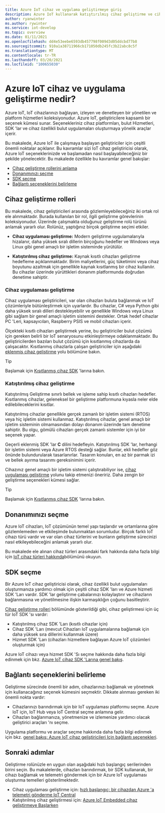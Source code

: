 ```yaml
---
title: Azure IoT cihaz ve uygulama geliştirmeye giriş
description: Azure IoT kullanarak katıştırılmış cihaz geliştirme ve cihaz özellikli bulut uygulamaları oluşturma hakkında bilgi edinin.
author: ryanwinter
ms.author: rywinter
ms.service: iot-develop
ms.topic: overview
ms.date: 01/11/2021
ms.openlocfilehash: dd4e53eebe6593db457798f009d3d05ddcbd77b8
ms.sourcegitcommit: 910a1a38711966cb171050db245fc3b22abc8c5f
ms.translationtype: MT
ms.contentlocale: tr-TR
ms.lasthandoff: 03/20/2021
ms.locfileid: "100655030"
---
```

# <a name="what-is-azure-iot-device-and-application-development"></a>Azure IoT cihaz ve uygulama geliştirme nedir?

Azure IoT, IoT cihazlarınızı bağlayan, izleyen ve denetleyen bir yönetilen ve platform hizmetleri koleksiyonudur. Azure IoT, geliştiricilere kapsamlı bir seçenek kümesi sunar. Seçenekleriniz cihaz platformları, bulut Hizmetleri, SDK 'lar ve cihaz özellikli bulut uygulamaları oluşturmaya yönelik araçlar içerir.

Bu makalede, Azure IoT ile çalışmaya başlayan geliştiriciler için çeşitli önemli noktalar açıklanır. Bu kavramlar sizi IoT cihaz geliştiricisi olarak, Azure IoT seçeneklerinizde ve başlamadan nasıl başlayabileceğiniz bir şekilde yönelecektir. Bu makalede özellikle bu kavramlar genel bakışlar:
- [Cihaz geliştirme rollerini anlama](#device-development-roles)
- [Donanımınızı seçme](#choosing-your-hardware)
- [SDK seçme](#choosing-an-sdk)
- [Bağlantı seçeneklerini belirleme](#selecting-connection-options)

## <a name="device-development-roles"></a>Cihaz geliştirme rolleri
Bu makalede, cihaz geliştiricileri arasında gözlemleyebileceğiniz iki ortak rol ele alınmaktadır. Burada kullanılan bir rol, ilgili geliştirme görevlerinin koleksiyonudur. Üzerinde çalışmakta olduğunuz geliştirme rolü türünü anlamak yararlı olur. Rolünüz, yaptığınız birçok geliştirme seçimi etkiler.

* **Cihaz uygulaması geliştirme:** Modern geliştirme uygulamalarıyla hizalanır, daha yüksek sıralı dillerin birçoğunu hedefler ve Windows veya Linux gibi genel amaçlı bir işletim sisteminde yürütülür.

* **Katıştırılmış cihaz geliştirme:** Kaynak kısıtlı cihazları geliştirme hedefleme açıklanmaktadır. Birim maliyetlerini, güç tüketimini veya cihaz boyutunu azaltmak için genellikle kaynak kısıtlanmış bir cihaz kullanılır. Bu cihazlar üzerinde yürüttikleri donanım platformunda doğrudan denetime sahiptir.

### <a name="device-application-development"></a>Cihaz uygulaması geliştirme
Cihaz uygulaması geliştiricileri, var olan cihazları buluta bağlanmak ve IoT çözümleriyle bütünleştirmek için uyarlardır. Bu cihazlar, C# veya Python gibi daha yüksek sıralı dilleri destekleyebilir ve genellikle Windows veya Linux gibi sağlam bir genel amaçlı işletim sistemini destekler. Ortak hedef cihazlar PC 'Leri, kapsayıcıları, Raspberry PSIS ve mobil cihazları içerir. 

Ölçekteki kısıtlı cihazları geliştirmek yerine, bu geliştiriciler bulut çözümü için gereken belirli bir IoT senaryosunu etkinleştirmeye odaklanmaktadır. Bu geliştiricilerden bazıları bulut çözümü için kısıtlanmış cihazlarda da çalışacaktır. Kısıtlanmış cihazlarla çalışan geliştiriciler için aşağıdaki [eklenmiş cihaz geliştirme](#embedded-device-development) yolu bölümüne bakın.

> [!TIP]
> Başlamak için [Kısıtlanmış cihaz SDK](about-iot-sdks.md#unconstrained-device-sdks) 'larına bakın.

### <a name="embedded-device-development"></a>Katıştırılmış cihaz geliştirme
Katıştırılmış Geliştirme sınırlı bellek ve işleme sahip kısıtlı cihazları hedefler. Kısıtlanmış cihazlar, geleneksel bir geliştirme platformuna kıyasla neler elde edilebileceklerini kısıtlar.

Katıştırılmış cihazlar genellikle gerçek zamanlı bir işletim sistemi (RTOS) veya hiç işletim sistemi kullanmaz. Katıştırılmış cihazlar, genel amaçlı bir işletim sisteminin olmamasından dolayı donanım üzerinde tam denetime sahiptir. Bu olgu, gömülü cihazları gerçek zamanlı sistemler için iyi bir seçenek yapar.

Geçerli eklenmiş SDK 'lar **C** dilini hedefleyin. Katıştırılmış SDK 'lar, herhangi bir işletim sistemi veya Azure RTOS desteği sağlar. Bunlar, ekli hedefler göz önünde bulundurularak tasarlanırlar. Tasarım konuları, en az bir parmak izi ve bellek ayırma tasarımı gereksinimini içerir.

Cihazınız genel amaçlı bir işletim sistemi çalıştırabiliyor ise, [cihaz uygulaması geliştirme](#device-application-development) yolunu takip etmenizi öneririz. Daha zengin bir geliştirme seçenekleri kümesi sağlar.

> [!TIP]
> Başlamak için [Kısıtlanmış cihaz SDK](about-iot-sdks.md#constrained-device-sdks) 'larına bakın.

## <a name="choosing-your-hardware"></a>Donanımınızı seçme
Azure IoT cihazları, IoT çözümünün temel yapı taşlarıdır ve ortamlarına göre gözlemlemeden ve etkileşimde bulunmaktan sorumludur. Birçok farklı IoT cihazı türü vardır ve var olan cihaz türlerini ve bunların geliştirme sürecinizi nasıl etkileyebileceğini anlamak yararlı olur.

Bu makalede ele alınan cihaz türleri arasındaki fark hakkında daha fazla bilgi için [IoT cihaz türleri hakkında](concepts-iot-device-types.md)bölümünü okuyun.

## <a name="choosing-an-sdk"></a>SDK seçme
Bir Azure IoT cihaz geliştiricisi olarak, cihaz özellikli bulut uygulamaları oluşturmanıza yardımcı olmak için çeşitli cihaz SDK 'ları ve Azure hizmeti SDK 'Ları vardır. SDK 'lar geliştirme çabalarınızı kolaylaştırır ve cihazların bağlanmasına ve yönetilmesine ilişkin karmaşıklığın çoğunu basitleştirir. 

[Cihaz geliştirme rolleri](#device-development-roles) bölümünde gösterildiği gibi, cihaz geliştirmesi için üç tür IoT SDK 'sı vardır:
- Katıştırılmış cihaz SDK 'Ları (kısıtlı cihazlar için)
- Cihaz SDK 'Ları (mevcut Cihazları IoT uygulamalarına bağlamak için daha yüksek sıra dillerini kullanmak üzere)
- Hizmet SDK 'Ları (cihazları hizmetlere bağlayan Azure IoT çözümleri oluşturmak için)

Azure IoT cihazı veya hizmet SDK 'Sı seçme hakkında daha fazla bilgi edinmek için bkz. [Azure IoT cihaz SDK 'Larına genel bakış](about-iot-sdks.md).

## <a name="selecting-connection-options"></a>Bağlantı seçeneklerini belirleme
Geliştirme sürecinde önemli bir adım, cihazlarınızı bağlamak ve yönetmek için kullanacağınız seçenek kümesini seçmektir. Dikkate alınması gereken iki önemli nokta vardır:
- Cihazlarınızı barındırmak için bir IoT uygulaması platformu seçme. Azure IoT için, IoT Hub veya IoT Central seçme anlamına gelir.
- Cihazları bağlanmanıza, yönetmenize ve izlemenize yardımcı olacak geliştirici araçları 'nı seçme.

Uygulama platformu ve araçlar seçme hakkında daha fazla bilgi edinmek için bkz. [genel bakış: Azure IoT cihaz geliştiricileri Için bağlantı seçenekleri](concepts-overview-connection-options.md).

## <a name="next-steps"></a>Sonraki adımlar
Geliştirme rolünüzle en uygun olan aşağıdaki hızlı başlangıç serilerinden birini seçin. Bu makalelerde, cihazları barındırmak, bir SDK kullanarak, bir cihazı bağlamak ve telemetri göndermek için bir Azure IoT uygulaması oluşturma temelleri gösterilmektedir.  
- Cihaz uygulaması geliştirme için:  [hızlı başlangıç: bir cihazdan Azure 'a telemetri gönderme IoT Central](quickstart-send-telemetry-python.md)
- Katıştırılmış cihaz geliştirmesi için: [Azure IoT Embedded cihaz geliştirmeye Başlarken](quickstart-device-development.md)

